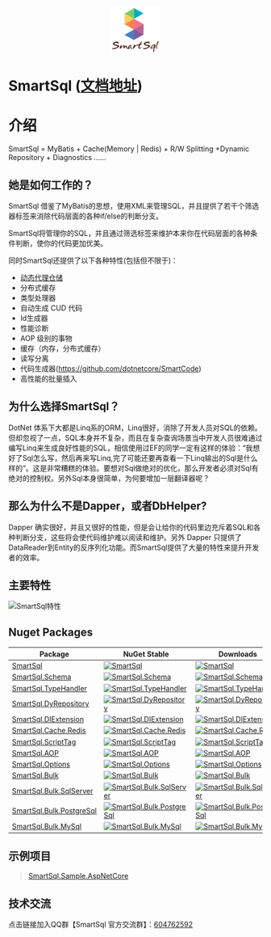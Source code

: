 <p align="center">
  <a href="https://www.smartsql.net/" target="_blank">
    <img width="100"src="./SmartSql.png"/>
  </a>
</p>

# SmartSql ([文档地址](https://www.smartsql.net))

# 介绍

SmartSql = MyBatis + Cache(Memory | Redis) + R/W Splitting +Dynamic Repository + Diagnostics ......

## 她是如何工作的？

SmartSql 借鉴了MyBatis的思想，使用XML来管理SQL，并且提供了若干个筛选器标签来消除代码层面的各种if/else的判断分支。

SmartSql将管理你的SQL，并且通过筛选标签来维护本来你在代码层面的各种条件判断，使你的代码更加优美。

同时SmartSql还提供了以下各种特性(包括但不限于)：

- [动态代理仓储](https://www.smartsql.net/dyrepository/)
- 分布式缓存
- 类型处理器
- 自动生成 CUD 代码
- Id生成器
- 性能诊断
- AOP 级别的事物
- 缓存（内存，分布式缓存）
- 读写分离
- 代码生成器(<https://github.com/dotnetcore/SmartCode>)
- 高性能的批量插入

## 为什么选择SmartSql？

DotNet 体系下大都是Linq系的ORM，Linq很好，消除了开发人员对SQL的依赖。但却忽视了一点，SQL本身并不复杂，而且在复杂查询场景当中开发人员很难通过编写Linq来生成良好性能的SQL，相信使用过EF的同学一定有这样的体验：“我想好了Sql怎么写，然后再来写Linq,完了可能还要再查看一下Linq输出的Sql是什么样的“。这是非常糟糕的体验。要想对Sql做绝对的优化，那么开发者必须对Sql有绝对的控制权。另外Sql本身很简单，为何要增加一层翻译器呢？

## 那么为什么不是Dapper，或者DbHelper?

Dapper 确实很好，并且又很好的性能，但是会让给你的代码里边充斥着SQL和各种判断分支，这些将会使代码维护难以阅读和维护。另外 Dapper 只提供了DataReader到Entity的反序列化功能。而SmartSql提供了大量的特性来提升开发者的效率。

## 主要特性

![SmartSql特性](https://raw.githubusercontent.com/Smart-Kit/SmartSql-Docs/master/docs/imgs/SmartSql-features.png)

## Nuget Packages

| Package | NuGet Stable |  Downloads |
| ------- | -------- | ------- |
| [SmartSql](https://www.nuget.org/packages/SmartSql/) | [![SmartSql](https://img.shields.io/nuget/v/SmartSql.svg)](https://www.nuget.org/packages/SmartSql/)  | [![SmartSql](https://img.shields.io/nuget/dt/SmartSql.svg)](https://www.nuget.org/packages/SmartSql/) |
| [SmartSql.Schema](https://www.nuget.org/packages/SmartSql.Schema/) | [![SmartSql.Schema](https://img.shields.io/nuget/v/SmartSql.Schema.svg)](https://www.nuget.org/packages/SmartSql.Schema/)  | [![SmartSql.Schema](https://img.shields.io/nuget/dt/SmartSql.Schema.svg)](https://www.nuget.org/packages/SmartSql.Schema/) |
| [SmartSql.TypeHandler](https://www.nuget.org/packages/SmartSql.TypeHandler/) | [![SmartSql.TypeHandler](https://img.shields.io/nuget/v/SmartSql.TypeHandler.svg)](https://www.nuget.org/packages/SmartSql.TypeHandler/)  | [![SmartSql.TypeHandler](https://img.shields.io/nuget/dt/SmartSql.TypeHandler.svg)](https://www.nuget.org/packages/SmartSql.TypeHandler/) |
| [SmartSql.DyRepository](https://www.nuget.org/packages/SmartSql.DyRepository/) | [![SmartSql.DyRepository](https://img.shields.io/nuget/v/SmartSql.DyRepository.svg)](https://www.nuget.org/packages/SmartSql.DyRepository/)  | [![SmartSql.DyRepository](https://img.shields.io/nuget/dt/SmartSql.DyRepository.svg)](https://www.nuget.org/packages/SmartSql.DyRepository/) |
| [SmartSql.DIExtension](https://www.nuget.org/packages/SmartSql.DIExtension/) | [![SmartSql.DIExtension](https://img.shields.io/nuget/v/SmartSql.DIExtension.svg)](https://www.nuget.org/packages/SmartSql.DIExtension/)  | [![SmartSql.DIExtension](https://img.shields.io/nuget/dt/SmartSql.DIExtension.svg)](https://www.nuget.org/packages/SmartSql.DIExtension/) |
| [SmartSql.Cache.Redis](https://www.nuget.org/packages/SmartSql.Cache.Redis/) | [![SmartSql.Cache.Redis](https://img.shields.io/nuget/v/SmartSql.Cache.Redis.svg)](https://www.nuget.org/packages/SmartSql.Cache.Redis/)  | [![SmartSql.Cache.Redis](https://img.shields.io/nuget/dt/SmartSql.Cache.Redis.svg)](https://www.nuget.org/packages/SmartSql.Cache.Redis/) |
| [SmartSql.ScriptTag](https://www.nuget.org/packages/SmartSql.ScriptTag/) | [![SmartSql.ScriptTag](https://img.shields.io/nuget/v/SmartSql.ScriptTag.svg)](https://www.nuget.org/packages/SmartSql.ScriptTag/)  | [![SmartSql.ScriptTag](https://img.shields.io/nuget/dt/SmartSql.ScriptTag.svg)](https://www.nuget.org/packages/SmartSql.ScriptTag/) |
| [SmartSql.AOP](https://www.nuget.org/packages/SmartSql.AOP/) | [![SmartSql.AOP](https://img.shields.io/nuget/v/SmartSql.AOP.svg)](https://www.nuget.org/packages/SmartSql.AOP/)  | [![SmartSql.AOP](https://img.shields.io/nuget/dt/SmartSql.AOP.svg)](https://www.nuget.org/packages/SmartSql.AOP/) |
| [SmartSql.Options](https://www.nuget.org/packages/SmartSql.Options/) | [![SmartSql.Options](https://img.shields.io/nuget/v/SmartSql.Options.svg)](https://www.nuget.org/packages/SmartSql.Options/)  | [![SmartSql.Options](https://img.shields.io/nuget/dt/SmartSql.Options.svg)](https://www.nuget.org/packages/SmartSql.Options/) |
| [SmartSql.Bulk](https://www.nuget.org/packages/SmartSql.Bulk/) | [![SmartSql.Bulk](https://img.shields.io/nuget/v/SmartSql.Bulk.svg)](https://www.nuget.org/packages/SmartSql.Bulk/)  | [![SmartSql.Bulk](https://img.shields.io/nuget/dt/SmartSql.Bulk.svg)](https://www.nuget.org/packages/SmartSql.Bulk/) |
| [SmartSql.Bulk.SqlServer](https://www.nuget.org/packages/SmartSql.Bulk.SqlServer/) | [![SmartSql.Bulk.SqlServer](https://img.shields.io/nuget/v/SmartSql.Bulk.SqlServer.svg)](https://www.nuget.org/packages/SmartSql.Bulk.SqlServer/)  | [![SmartSql.Bulk.SqlServer](https://img.shields.io/nuget/dt/SmartSql.Bulk.SqlServer.svg)](https://www.nuget.org/packages/SmartSql.Bulk.SqlServer/) |
| [SmartSql.Bulk.PostgreSql](https://www.nuget.org/packages/SmartSql.Bulk.PostgreSql/) | [![SmartSql.Bulk.PostgreSql](https://img.shields.io/nuget/v/SmartSql.Bulk.PostgreSql.svg)](https://www.nuget.org/packages/SmartSql.Bulk.PostgreSql/)  | [![SmartSql.Bulk.PostgreSql](https://img.shields.io/nuget/dt/SmartSql.Bulk.PostgreSql.svg)](https://www.nuget.org/packages/SmartSql.Bulk.PostgreSql/) 
| [SmartSql.Bulk.MySql](https://www.nuget.org/packages/SmartSql.Bulk.MySql/) | [![SmartSql.Bulk.MySql](https://img.shields.io/nuget/v/SmartSql.Bulk.MySql.svg)](https://www.nuget.org/packages/SmartSql.Bulk.MySql/)  | [![SmartSql.Bulk.MySql](https://img.shields.io/nuget/dt/SmartSql.Bulk.MySql.svg)](https://www.nuget.org/packages/SmartSql.Bulk.MySql/) |

## 示例项目

>[SmartSql.Sample.AspNetCore](https://github.com/dotnetcore/SmartSql/tree/master/sample/SmartSql.Sample.AspNetCore)

## 技术交流

点击链接加入QQ群【SmartSql 官方交流群】：[604762592](https://jq.qq.com/?_wv=1027&k=5Sy8Ahw)